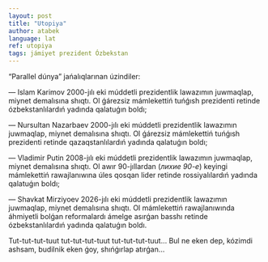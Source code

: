 ```yaml
---
layout: post
title: "Utopiya"
author: atabek
language: lat
ref: utopiya
tags: jámiyet prezident Ózbekstan
---
```


“Parallel dúnya” jańalıqlarınan úzindiler:

— Islam Karimov 2000-jılı eki múddetli prezidentlik lawazımın juwmaqlap, miynet demalısına shıqtı. Ol ǵárezsiz mámlekettiń tuńǵısh prezidenti retinde ózbekstanlılardıń yadında qalatuǵın boldı;

— Nursultan Nazarbaev 2000-jılı eki múddetli prezidentlik lawazımın juwmaqlap, miynet demalısına shıqtı. Ol ǵárezsiz mámlekettiń tuńǵısh prezidenti retinde qazaqstanlılardıń yadında qalatuǵın boldı;

— Vladimir Putin 2008-jılı eki múddetli prezidentlik lawazımın juwmaqlap, miynet demalısına shıqtı. Ol awır 90-jıllardan (_лихие 90-е_) keyingi mámlekettiń rawajlanıwına úles qosqan lider retinde rossiyalılardıń yadında qalatuǵın boldı;

— Shavkat Mirziyoev 2026-jılı eki múddetli prezidentlik lawazımın juwmaqlap, miynet demalısına shıqtı. Ol mámlekettiń rawajlanıwında áhmiyetli bolǵan reformalardı ámelge asırǵan basshı retinde ózbekstanlılardıń yadında qalatuǵın boldı.

Tut-tut-tut-tuut tut-tut-tut-tuut tut-tut-tut-tuut… Bul ne eken dep, kózimdi ashsam, budilnik eken ǵoy, shıńǵırlap atırǵan…
